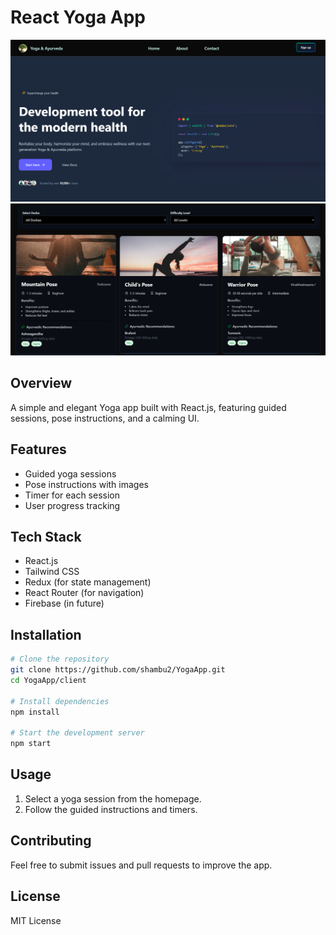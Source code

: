 # React Yoga App

![Yoga App Preview](./client/public/image1.png)
![Yoga App Preview](./client/public/image2.png)

## Overview
A simple and elegant Yoga app built with React.js, featuring guided sessions, pose instructions, and a calming UI.

## Features
- Guided yoga sessions
- Pose instructions with images
- Timer for each session
- User progress tracking


## Tech Stack
- React.js
- Tailwind CSS
- Redux (for state management)
- React Router (for navigation)
- Firebase (in future)

## Installation
```bash
# Clone the repository
git clone https://github.com/shambu2/YogaApp.git
cd YogaApp/client

# Install dependencies
npm install

# Start the development server
npm start
```

## Usage
1. Select a yoga session from the homepage.
2. Follow the guided instructions and timers.




## Contributing
Feel free to submit issues and pull requests to improve the app.

## License
MIT License
